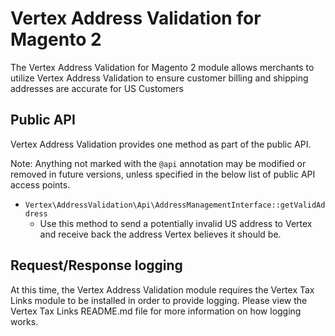 # Vertex Address Validation for Magento 2

The Vertex Address Validation for Magento 2 module allows merchants to utilize Vertex Address Validation to ensure customer billing and shipping addresses are accurate for US Customers
 
## Public API

Vertex Address Validation provides one method as part of the public API.

Note: Anything not marked with the `@api` annotation may be modified or removed in future versions, unless specified in the below list of public API access points.

* `Vertex\AddressValidation\Api\AddressManagementInterface::getValidAddress`
  * Use this method to send a potentially invalid US address to Vertex and receive back the address Vertex believes it should be.
  
## Request/Response logging

At this time, the Vertex Address Validation module requires the Vertex Tax Links module to be installed in order to provide logging.  Please view the Vertex Tax Links README.md file for more information on how logging works.
